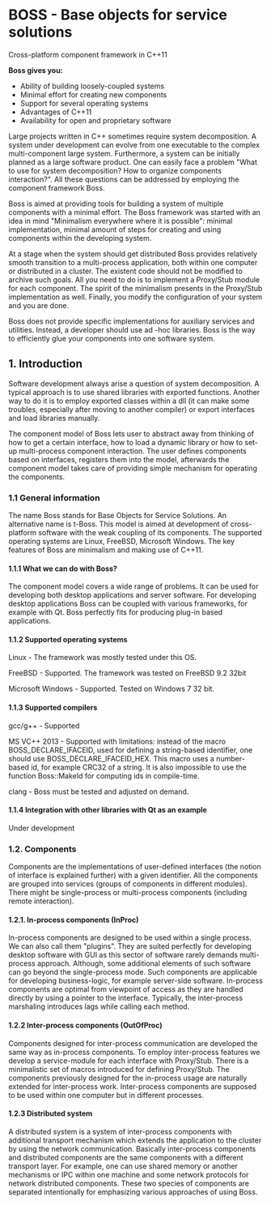 # BOSS - Base objects for service solutions

Cross-platform component framework in C++11

**Boss gives you:**
- Ability of building loosely-coupled systems
- Minimal effort for creating new components
- Support for several operating systems
- Advantages of C++11
- Availability for open and proprietary software

Large projects written in C++ sometimes require system decomposition. A system under development can evolve from one executable
 to the complex multi-component large system. Furthermore, a system can be initially planned as a large software
 product. One can easily face a problem "What to use for system decomposition? How to organize components interaction?".
All these questions can be addressed by employing the component framework Boss.

Boss is aimed at providing tools for building a system of multiple components with a minimal effort.
 The Boss framework was started with an idea in mind "Minimalism everywhere where it is possible": minimal implementation,
 minimal amount of steps for creating and using components within the developing system.

At a stage when the system should get distributed Boss provides relatively smooth transition to a multi-process
 application, both within one computer or distributed in a cluster. The existent code should not be modified to archive
 such goals. All you need to do is to implement a Proxy/Stub module for each component. The spirit of the minimalism
 presents in the Proxy/Stub implementation as well. Finally, you modify the configuration of your system and you are done.

Boss does not provide specific implementations for auxiliary services and utilities. Instead, a developer should use ad
-hoc libraries. Boss is the way to efficiently glue your components into one software system.


## 1. Introduction

Software development always arise a question of system decomposition. A typical approach is to use shared libraries with exported functions. Another way to do it is to employ exported classes within a dll (it can make some troubles, especially after moving to another compiler) or export interfaces and load libraries manually. 

The component model of Boss lets user to abstract away from thinking of how to get a certain interface, how to load a dynamic library or how to set-up multi-process component interaction. The user defines components based on interfaces, registers them into the model, afterwards the component model takes care of providing simple mechanism for operating the components.

### 1.1 General information

The name Boss stands for Base Objects for Service Solutions. An alternative name is t-Boss. This model is aimed at development of cross-platform software with the weak coupling of its components.
 The supported operating systems are Linux, FreeBSD, Microsoft Windows.
The key features of Boss are minimalism and making use of C++11.

#### 1.1.1 What we can do with Boss?

The component model covers a wide range of problems. It can be used for developing both desktop applications and server software. For developing desktop applications Boss can be coupled with various frameworks, for example with Qt. Boss perfectly fits for producing plug-in based applications.


#### 1.1.2 Supported operating systems

Linux  - The framework was mostly tested under this OS.

FreeBSD - Supported. The framework was tested on FreeBSD 9.2 32bit

Microsoft Windows - Supported. Tested on Windows 7 32 bit.


#### 1.1.3 Supported compilers

gcc/g++  - Supported

MS VC++ 2013 - Supported with limitations: instead of the macro BOSS_DECLARE_IFACEID, used for defining a string-based identifier, one should use BOSS_DECLARE_IFACEID_HEX. This macro uses a number-based id, for example CRC32 of a string. It is also impossible to use the function Boss::MakeId for computing ids in compile-time.

clang - Boss must be tested and adjusted on demand.

#### 1.1.4 Integration with other libraries with Qt as an example

Under development

### 1.2. Components

Components are the implementations of user-defined interfaces (the notion of interface is explained further) with a given identifier. All the components are grouped into services (groups of components in different modules). There might be single-process or multi-process components (including remote interaction).

#### 1.2.1. In-process components (InProc)

In-process components are designed to be used within a single process. We can also call them "plugins". They are suited perfectly for developing desktop software with GUI as this sector of software rarely demands multi-process approach. Although, some additional elements of such software can go beyond the single-process mode. Such components are applicable for developing business-logic, for example server-side software. In-process components are optimal from viewpoint of access as they are handled directly by using a pointer to the interface. Typically, the inter-process marshaling introduces lags while calling each method.

#### 1.2.2 Inter-process components (OutOfProc)

Components designed for inter-process communication are developed the same way as in-process components. To employ inter-process features we develop a service-module for each interface with Proxy/Stub. There is a minimalistic set of macros introduced for defining Proxy/Stub. The components previously designed for the in-process usage are naturally extended for inter-process work. Inter-process components are supposed to be used within one computer but in different processes.

#### 1.2.3 Distributed system

A distributed system is a system of inter-process components with additional transport mechanism which extends the application to the cluster by using the network communication. Basically inter-process components and distributed components are the same components with a different transport layer. For example, one can use shared memory or another mechanisms or IPC within one machine and some network protocols for network distributed components. These two species of components are separated intentionally for  emphasizing various approaches of using Boss.



